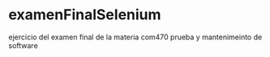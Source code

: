 # examenFinalSelenium
ejercicio del examen final de la materia com470 prueba y mantenimeinto de software
